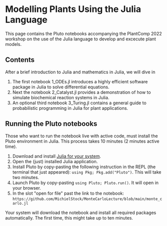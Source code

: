 # Modelling Plants Using the Julia Language

This page contains the Pluto notebooks accompanying the PlantComp 2022 workshop on the use of the Julia language to develop and excecute plant models.

## Contents

After a brief introduction to Julia and mathematics in Julia, we will dive in 

1. The first notebook 1_ODEs.jl introduces a highly efficient software package in Julia to solve differential equations.
2. Next the notebook 2_Catalyst.jl provides a demonstration of how to simulate biochemical reaction systems in Julia.
3. An optional third notebook 3_Turing.jl contains a general guide to probabilistic programming in Julia for plant applications.

## Running the Pluto notebooks

Those who want to run the notebook live with active code, must install the Pluto environment in Julia. This process takes 10 minutes (2 minutes active time).

1. Download and install [Julia for your system](https://julialang.org/downloads/).
2. Open the (just) installed Julia application.
2. Install Pluto by copy-pasting the following instruction in the REPL (the terminal that just appeared): `using Pkg; Pkg.add("Pluto")`. This will take two minutes.
3. Launch Pluto by copy-pasting `using Pluto; Pluto.run()`. It will open in your browser.
4. In the slot "open for file" past the link to the notebook: `https://github.com/MichielStock/MonteCarloLecture/blob/main/monte_carlo.jl`

Your system will download the notebook and install all required packages automatically. The first time, this might take up to ten minutes.
